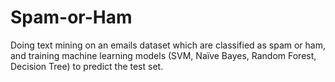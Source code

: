 # Spam-or-Ham
Doing text mining on an emails dataset which are classified as spam or ham, and training machine learning models (SVM, Naïve Bayes, Random Forest, Decision Tree) to predict the test set.
